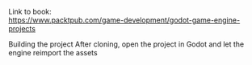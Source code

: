 Link to book:\
https://www.packtpub.com/game-development/godot-game-engine-projects

Building the project
After cloning, open the project in Godot and let the engine reimport the assets